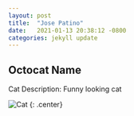 ```yaml
---
layout: post
title:  "Jose Patino"
date:   2021-01-13 20:38:12 -0800
categories: jekyll update
---
```

## Octocat Name

Cat Description: Funny looking cat

![Cat](https://i.ytimg.com/vi/UKeI9bdB6Qg/maxresdefault.jpg)
{: .center}

